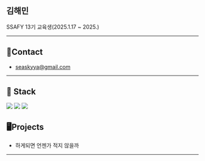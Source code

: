 ## 김해민

SSAFY 13기 교육생(2025.1.17 ~ 2025.)

---

## :email:Contact

- seaskyya@gmail.com

---

## :memo: Stack
<img src="https://img.shields.io/badge/Python-3776AB?style=for-the-badge&logo=Python&logoColor=white">  <img src="https://img.shields.io/badge/git-F05032?style=for-the-badge&logo=git&logoColor=white">  <img src="https://img.shields.io/badge/github-181717?style=for-the-badge&logo=github&logoColor=white">



## :desktop_computer:Projects

- 하게되면 언젠가 적지 않을까

---
